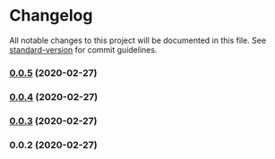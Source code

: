 # Changelog

All notable changes to this project will be documented in this file. See [standard-version](https://github.com/conventional-changelog/standard-version) for commit guidelines.

### [0.0.5](https://github.com/caldwell619/simple-shuffle/compare/v0.0.4...v0.0.5) (2020-02-27)

### [0.0.4](https://github.com/caldwell619/simple-shuffle/compare/v0.0.3...v0.0.4) (2020-02-27)

### [0.0.3](https://github.com/caldwell619/simple-shuffle/compare/v0.0.2...v0.0.3) (2020-02-27)

### 0.0.2 (2020-02-27)
